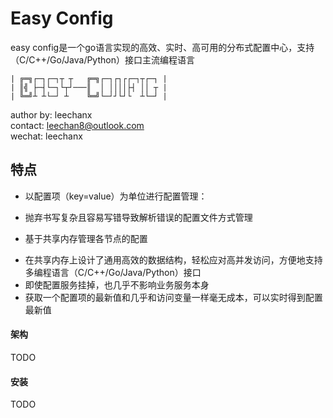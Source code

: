 # Easy Config

easy config是一个go语言实现的高效、实时、高可用的分布式配置中心，支持（C/C++/Go/Java/Python）接口主流编程语言

```
| ╔═╗┌─┐┌─┐┬ ┬   ╔═╗┌─┐┌┐┌┌─┐┬┌─┐ |
| ║╣ ├─┤└─┐└┬┘───║  │ ││││├┤ ││ ┬ |
| ╚═╝┴ ┴└─┘ ┴    ╚═╝└─┘┘└┘└  ┴└─┘ |
```

author by: leechanx<br/>
contact: leechan8@outlook.com<br/>
wechat: leechanx<br/>

## 特点

- 以配置项（key=value）为单位进行配置管理：
 + 抛弃书写复杂且容易写错导致解析错误的配置文件方式管理
- 基于共享内存管理各节点的配置
 + 在共享内存上设计了通用高效的数据结构，轻松应对高并发访问，方便地支持多编程语言（C/C++/Go/Java/Python）接口
 + 即使配置服务挂掉，也几乎不影响业务服务本身
 + 获取一个配置项的最新值和几乎和访问变量一样毫无成本，可以实时得到配置最新值

#### 架构

TODO

#### 安装

TODO

